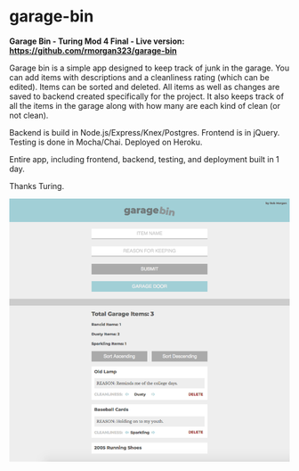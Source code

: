 # garage-bin

**Garage Bin - Turing Mod 4 Final - Live version: https://github.com/rmorgan323/garage-bin**

Garage bin is a simple app designed to keep track of junk in the garage.  You can add items with descriptions and a cleanliness rating (which can be edited).  Items can be sorted and deleted.  All items as well as changes are saved to backend created specifically for the project.  It also keeps track of all the items in the garage along with how many are each kind of clean (or not clean).

Backend is build in Node.js/Express/Knex/Postgres.
Frontend is in jQuery.
Testing is done in Mocha/Chai.
Deployed on Heroku.

Entire app, including frontend, backend, testing, and deployment built in 1 day.  

Thanks Turing.

![screenshot](garage-bin-ss.png)
